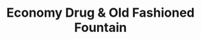 ---
title: "Economy Drug & Old Fashioned Fountain"
url: /ely/economy-drug-und-old-fashioned-fountain/
shop: Drogerie
---